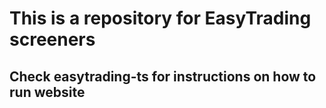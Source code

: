 # This is a repository for EasyTrading screeners

## Check easytrading-ts for instructions on how to run website
